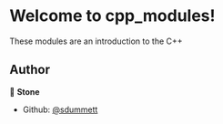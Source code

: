 # Welcome to cpp_modules!

These modules are an introduction to the C++

## Author

👤 **Stone**

* Github: [@sdummett](https://github.com/sdummett)

